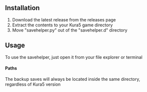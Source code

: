 ## Installation
1. Download the latest release from the releases page
2. Extract the contents to your Kura5 game directory
3. Move "savehelper.py" out of the "savehelper.d" directory

## Usage
To use the savehelper, just open it from your file explorer or terminal

#### Paths
The backup saves will always be located inside the same directory, regardless of Kura5 version
